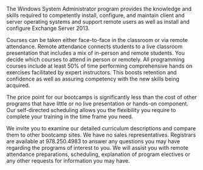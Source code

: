 The Windows System Administrator program provides the knowledge and skills required to competently install, configure, and maintain client and server operating systems and support remote users as well as install and configure Exchange Server 2013.

Courses can be taken either face-to-face in the classroom or via remote attendance. Remote attendance connects students to a live classroom presentation that includes a mix of in-person and remote students. You decide which courses to attend in person or remotely. All programming courses include at least 50% of time performing comprehensive hands on exercises facilitated by expert instructors. This boosts retention and confidence as well as assuring competency with the new skills being acquired.

The price point for our bootcamps is significantly less than the cost of other programs that have little or no live presentation or hands-on component. Our self-directed scheduling allows you the flexibility you require to complete your training in the time frame you need.

We invite you to examine our detailed curriculum descriptions and compare them to other bootcamp sites. We have no sales representatives. Registrars are available at 978.250.4983 to answer any questions you may have regarding the programs of interest to you. We will assist you with remote attendance preparations, scheduling, explanation of program electives or any other requests for information you may have.
